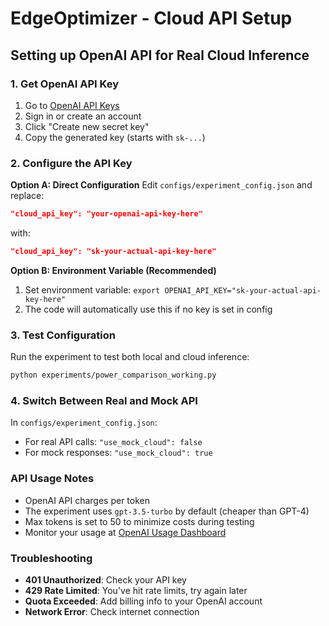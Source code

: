 # EdgeOptimizer - Cloud API Setup

## Setting up OpenAI API for Real Cloud Inference

### 1. Get OpenAI API Key
1. Go to [OpenAI API Keys](https://platform.openai.com/api-keys)
2. Sign in or create an account
3. Click "Create new secret key"
4. Copy the generated key (starts with `sk-...`)

### 2. Configure the API Key

**Option A: Direct Configuration**
Edit `configs/experiment_config.json` and replace:
```json
"cloud_api_key": "your-openai-api-key-here"
```
with:
```json
"cloud_api_key": "sk-your-actual-api-key-here"
```

**Option B: Environment Variable (Recommended)**
1. Set environment variable: `export OPENAI_API_KEY="sk-your-actual-api-key-here"`
2. The code will automatically use this if no key is set in config

### 3. Test Configuration
Run the experiment to test both local and cloud inference:
```bash
python experiments/power_comparison_working.py
```

### 4. Switch Between Real and Mock API
In `configs/experiment_config.json`:
- For real API calls: `"use_mock_cloud": false`
- For mock responses: `"use_mock_cloud": true`

### API Usage Notes
- OpenAI API charges per token
- The experiment uses `gpt-3.5-turbo` by default (cheaper than GPT-4)
- Max tokens is set to 50 to minimize costs during testing
- Monitor your usage at [OpenAI Usage Dashboard](https://platform.openai.com/usage)

### Troubleshooting
- **401 Unauthorized**: Check your API key
- **429 Rate Limited**: You've hit rate limits, try again later
- **Quota Exceeded**: Add billing info to your OpenAI account
- **Network Error**: Check internet connection
